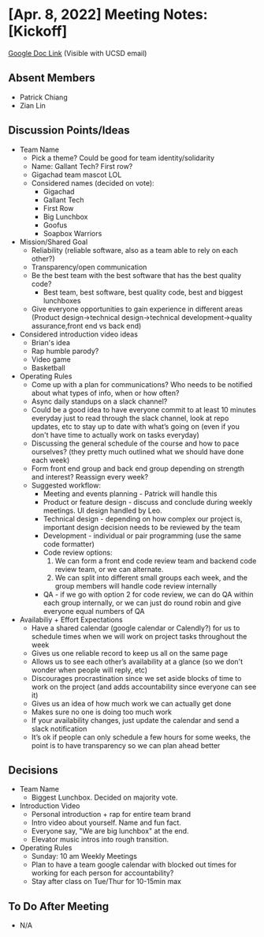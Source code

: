 # [Apr. 8, 2022] Meeting Notes: [Kickoff]

[Google Doc Link](https://docs.google.com/document/d/1Vzv35FWuvnW-hj1DitLwU4e_O8WEwaPsDCfc5_mIzf4/edit) (Visible with UCSD email)

## Absent Members
- Patrick Chiang
- Zian Lin

## Discussion Points/Ideas
- Team Name
  - Pick a theme? Could be good for team identity/solidarity
  - Name: Gallant Tech? First row?
  - Gigachad team mascot LOL
  - Considered names (decided on vote):
    - Gigachad
    - Gallant Tech
    - First Row
    - Big Lunchbox
    - Goofus
    - Soapbox Warriors
- Mission/Shared Goal
  - Reliability (reliable software, also as a team able to rely on each other?)
  - Transparency/open communication
  - Be the best team with the best software that has the best quality code?
    - Best team, best software, best quality code, best and biggest lunchboxes
  - Give everyone opportunities to gain experience in different areas (Product design->technical design->technical development->quality assurance,front end vs back end)
- Considered introduction video ideas
  - Brian's idea
  - Rap humble parody?
  - Video game
  - Basketball
- Operating Rules
  - Come up with a plan for communications? Who needs to be notified about what types of info, when or how often? 
  - Async daily standups on a slack channel?
  - Could be a good idea to have everyone commit to at least 10 minutes everyday just to read through the slack channel, look at repo updates, etc to stay up to date with what’s going on (even if you don't have time to actually work on tasks everyday)
  - Discussing the general schedule of the course and how to pace ourselves? (they pretty much outlined what we should have done each week) 
  - Form front end group and back end group depending on strength and interest? Reassign every week?
  - Suggested workflow: 
    - Meeting and events planning - Patrick will handle this
    - Product or feature design - discuss and conclude during weekly meetings. UI design handled by Leo.
    - Technical design - depending on how complex our project is, important design decision needs to be reviewed by the team
    - Development - individual or pair programming (use the same code formatter)
    - Code review options:
      1. We can form a front end code review team and backend code review team, or we can alternate.
      2. We can split into different small groups each week, and the group members will handle code review internally
    - QA - if we go with option 2 for code review, we can do QA within each group internally, or we can just do round robin and give everyone equal numbers of QA
- Availabiliy + Effort Expectations
  - Have a shared calendar (google calendar or Calendly?) for us to schedule times when we will work on project tasks throughout the week 
  - Gives us one reliable record to keep us all on the same page
  - Allows us to see each other’s availability at a glance (so we don't wonder when people will reply, etc)
  - Discourages procrastination since we set aside blocks of time to work on the project (and adds accountability since everyone can see it)
  - Gives us an idea of how much work we can actually get done
  - Makes sure no one is doing too much work
  - If your availability changes, just update the calendar and send a slack notification
  - It’s ok if people can only schedule a few hours for some weeks, the point is to have transparency so we can plan ahead better

## Decisions
- Team Name
  - Biggest Lunchbox. Decided on majority vote.
- Introduction Video
  - Personal introduction + rap for entire team brand
  - Intro video about yourself. Name and fun fact.
  - Everyone say, "We are big lunchbox" at the end.
  - Elevator music intros into rough transition.
- Operating Rules
  - Sunday: 10 am Weekly Meetings
  - Plan to have a team google calendar with blocked out times for working for each person for accountability?
  - Stay after class on Tue/Thur for 10-15min max

## To Do After Meeting
- N/A